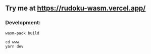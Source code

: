 ## Try me at https://rudoku-wasm.vercel.app/

### Development: 

```
wasm-pack build

cd www
yarn dev
```
